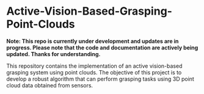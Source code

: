 # Active-Vision-Based-Grasping-Point-Clouds

**Note: This repo is currently under development and updates are in progress. Please note that the code and documentation are actively being updated. Thanks for understanding.**

This repository contains the implementation of an active vision-based grasping system using point clouds. The objective of this project is to develop a robust algorithm that can perform grasping tasks using 3D point cloud data obtained from sensors.
